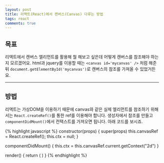 ```yaml
---
layout: post
title: 리액트(React)에서 캔버스(Canvas) 다루는 방법
tags: react
comments: true
---
```


## 목표

리액트에서 캔버스 엘리먼트를 활용해 뭘 해보고 싶은데 어떻게 캔버스를 참조해야 하는지 모르겠어요. html과 jquery를 이용할 때는 `<canvas id='mycanvas' />` 처럼 해준 뒤 `document.getElementById('mycanvas')`로 캔버스의 참조를 가져올 수 있었거든요.  

---

## 방법

리액트는 가상DOM을 이용하기 때문에 canvas와 같은 실제 엘리먼트를 참조하기 위해서는 `React.createRef()`를 통한 ref를 이용해야 합니다. 생성자에서 참조를 만들고 `componentDidMount()`에서 컨택스트를 가져오면 됩니다. 아래 코드를 보시죠.  

{% highlight javascript %}
constructor(props) {
    super(props)
    this.canvasRef = React.createRef();
    this.ctx = null;
}

componentDidMount() {
    this.ctx = this.canvasRef.current.getContext("2d")
}

render() {
    return (
        <canvas ref={this.canvasRef}></canvas>
    )
}
{% endhighlight %}
